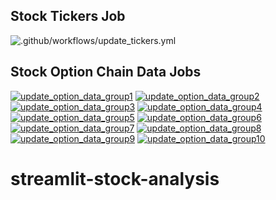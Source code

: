 ## Stock Tickers Job
![.github/workflows/update_tickers.yml](https://github.com/lawson-roberts/streamlit-stock-analysis/actions/workflows/update_tickers.yml/badge.svg)

## Stock Option Chain Data Jobs
[![update_option_data_group1](https://github.com/lawson-roberts/streamlit-stock-analysis/actions/workflows/update_option_data_group1.yml/badge.svg)](https://github.com/lawson-roberts/streamlit-stock-analysis/actions/workflows/update_option_data_group1.yml)  [![update_option_data_group2](https://github.com/lawson-roberts/streamlit-stock-analysis/actions/workflows/update_option_data_group2.yml/badge.svg)](https://github.com/lawson-roberts/streamlit-stock-analysis/actions/workflows/update_option_data_group2.yml)  [![update_option_data_group3](https://github.com/lawson-roberts/streamlit-stock-analysis/actions/workflows/update_option_data_group3.yml/badge.svg)](https://github.com/lawson-roberts/streamlit-stock-analysis/actions/workflows/update_option_data_group3.yml)  [![update_option_data_group4](https://github.com/lawson-roberts/streamlit-stock-analysis/actions/workflows/update_option_data_group4.yml/badge.svg)](https://github.com/lawson-roberts/streamlit-stock-analysis/actions/workflows/update_option_data_group4.yml)  [![update_option_data_group5](https://github.com/lawson-roberts/streamlit-stock-analysis/actions/workflows/update_option_data_group5.yml/badge.svg)](https://github.com/lawson-roberts/streamlit-stock-analysis/actions/workflows/update_option_data_group5.yml)  [![update_option_data_group6](https://github.com/lawson-roberts/streamlit-stock-analysis/actions/workflows/update_option_data_group6.yml/badge.svg)](https://github.com/lawson-roberts/streamlit-stock-analysis/actions/workflows/update_option_data_group6.yml)  [![update_option_data_group7](https://github.com/lawson-roberts/streamlit-stock-analysis/actions/workflows/update_option_data_group7.yml/badge.svg)](https://github.com/lawson-roberts/streamlit-stock-analysis/actions/workflows/update_option_data_group7.yml)  [![update_option_data_group8](https://github.com/lawson-roberts/streamlit-stock-analysis/actions/workflows/update_option_data_group8.yml/badge.svg)](https://github.com/lawson-roberts/streamlit-stock-analysis/actions/workflows/update_option_data_group8.yml)  [![update_option_data_group9](https://github.com/lawson-roberts/streamlit-stock-analysis/actions/workflows/update_option_data_group9.yml/badge.svg)](https://github.com/lawson-roberts/streamlit-stock-analysis/actions/workflows/update_option_data_group9.yml)  [![update_option_data_group10](https://github.com/lawson-roberts/streamlit-stock-analysis/actions/workflows/update_option_data_group10.yml/badge.svg)](https://github.com/lawson-roberts/streamlit-stock-analysis/actions/workflows/update_option_data_group10.yml)

# streamlit-stock-analysis
